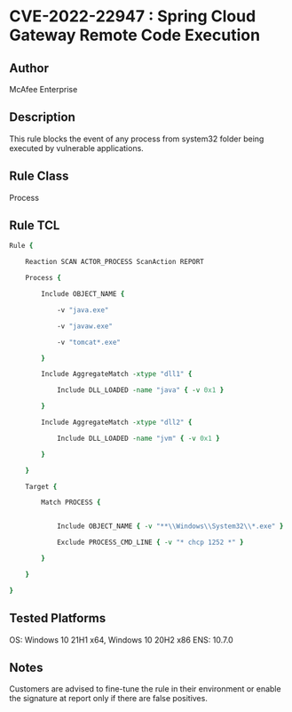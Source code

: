 # CVE-2022-22947 : Spring Cloud Gateway Remote Code Execution

## Author
McAfee Enterprise

## Description
This rule blocks the event of any process from system32 folder being executed by vulnerable applications.

## Rule Class 
Process

## Rule TCL
```tcl
Rule {

    Reaction SCAN ACTOR_PROCESS ScanAction REPORT

    Process {

        Include OBJECT_NAME {

            -v "java.exe"

            -v "javaw.exe"

            -v "tomcat*.exe"

        }

        Include AggregateMatch -xtype "dll1" {

            Include DLL_LOADED -name "java" { -v 0x1 }

        }

        Include AggregateMatch -xtype "dll2" {

            Include DLL_LOADED -name "jvm" { -v 0x1 }

        }

    }

    Target {

        Match PROCESS {


            Include OBJECT_NAME { -v "**\\Windows\\System32\\*.exe" }

            Exclude PROCESS_CMD_LINE { -v "* chcp 1252 *" }

        }

    }

}
```

## Tested Platforms
OS: Windows 10 21H1 x64, Windows 10 20H2 x86
ENS: 10.7.0

## Notes
Customers are advised to fine-tune the rule in their environment or enable the signature at report only if there are false positives.
